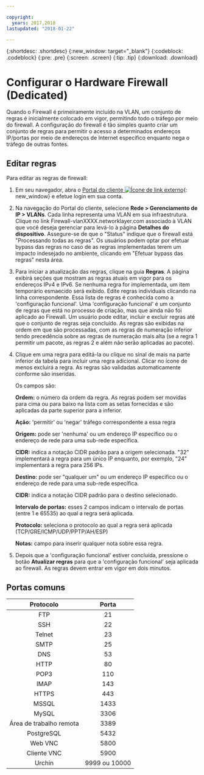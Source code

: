 ```yaml
---

copyright:
  years: 2017,2018
lastupdated: "2018-01-22"

---
```


{:shortdesc: .shortdesc}
{:new_window: target="_blank"}
{:codeblock: .codeblock}
{:pre: .pre}
{:screen: .screen}
{:tip: .tip}
{:download: .download}

# Configurar o Hardware Firewall (Dedicated)

Quando o Firewall é primeiramente incluído na VLAN, um conjunto de regras é inicialmente colocado em vigor, permitindo todo o tráfego por meio do firewall. A configuração do firewall é tão simples quanto criar um conjunto de regras para permitir o acesso a determinados endereços IP/portas por meio de endereços de Internet específico enquanto nega o tráfego de outras fontes.

## Editar regras

Para editar as regras de firewall:

1. Em seu navegador, abra o [Portal do cliente ![Ícone de link externo](../../icons/launch-glyph.svg "Ícone de link externo")](https://control.softlayer.com/){: new_window} e efetue login em sua conta.
2. Na navegação do Portal do cliente, selecione **Rede > Gerenciamento de IP > VLANs**. Cada linha representa uma VLAN em sua infraestrutura.  Clique no link Firewall-vlanXXXX.networklayer.com associado à VLAN que você deseja gerenciar para levá-lo à página **Detalhes do dispositivo**. Assegure-se de que o "Status" indique que o firewall está "Processando todas as regras". Os usuários podem optar por efetuar bypass das regras no caso de as regras implementadas terem um impacto indesejado no ambiente, clicando em "Efetuar bypass das regras" nesta área.
3. Para iniciar a atualização das regras, clique na guia **Regras**. A página exibirá seções que mostram as regras atuais em vigor para os endereços IPv4 e IPv6. Se nenhuma regra for implementada, um item temporário esmaecido será exibido. Edite regras individuais clicando na linha correspondente. Essa lista de regras é conhecida como a 'configuração funcional'. Uma 'configuração funcional' é um conjunto de regras que está no processo de criação, mas que ainda não foi aplicado ao Firewall. Um usuário pode editar, incluir e excluir regras até que o conjunto de regras seja concluído. As regras são exibidas na ordem em que são processadas, com as regras de numeração inferior tendo precedência sobre as regras de numeração mais alta (se a regra 1 permitir um pacote, as regras 2 e além não serão aplicadas ao pacote).
4. Clique em uma regra para editá-la ou clique no sinal de mais na parte inferior da tabela para incluir uma regra adicional. Clicar no ícone de menos excluirá a regra. As regras são validadas automaticamente conforme são inseridas.

    Os campos são:

    **Ordem:** o número da ordem da regra. As regras podem ser movidas para cima ou para baixo na lista com as setas fornecidas e são aplicadas da parte superior para a inferior.

    **Ação:** 'permitir' ou 'negar' tráfego correspondente a essa regra

    **Origem:** pode ser 'nenhuma' ou um endereço IP específico ou o endereço de rede para uma sub-rede específica.

    **CIDR:** indica a notação CIDR padrão para a origem selecionada. "32" implementará a regra para um único IP enquanto, por exemplo, "24" implementará a regra para 256 IPs.

    **Destino:** pode ser "qualquer um" ou um endereço IP específico ou o endereço de rede para uma sub-rede específica.

    **CIDR:** indica a notação CIDR padrão para o destino selecionado.

    **Intervalo de portas:** esses 2 campos indicam o intervalo de portas (entre 1 e 65535) ao qual a regra será aplicada.

    **Protocolo:** seleciona o protocolo ao qual a regra será aplicada (TCP/GRE/ICMP/UDP/PPTP/AH/ESP)

    **Notas:** campo para inserir qualquer nota sobre essa regra.
    
5. Depois que a 'configuração funcional' estiver concluída, pressione o botão **Atualizar regras** para que a 'configuração funcional' seja aplicada ao firewall. As regras devem entrar em vigor em dois minutos.

## Portas comuns

| Protocolo | Porta |
| :-----: | :-----: |
| FTP | 21 |
| SSH | 22 |
| Telnet | 23 |
| SMTP | 25 |
| DNS | 53 |
| HTTP | 80 |
| POP3 | 110 |
| IMAP | 143 |
| HTTPS | 443 |
| MSSQL | 1433 |
| MySQL | 3306 |
| Área de trabalho remota | 3389 |
| PostgreSQL | 5432 |
| Web VNC | 5800 |
| Cliente VNC | 5900 |
| Urchin | 9999 ou 10000 ||
